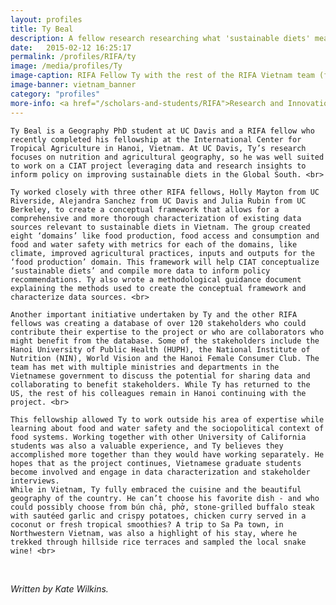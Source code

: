 ```yaml
---
layout: profiles
title: Ty Beal
description: A fellow research researching what 'sustainable diets' means for the Global South
date:   2015-02-12 16:25:17
permalink: /profiles/RIFA/ty
image: /media/profiles/Ty
image-caption: RIFA Fellow Ty with the rest of the RIFA Vietnam team (from left) Alejandra, Julia and Holly.
image-banner: vietnam_banner
category: "profiles"
more-info: <a href="/scholars-and-students/RIFA">Research and Innovation Fellowship for Agriculture (RIFA)</a><br><a href="http://iad.ucdavis.edu/">International Agricultural Development Graduate Group</a>
---
```


	Ty Beal is a Geography PhD student at UC Davis and a RIFA fellow who recently completed his fellowship at the International Center for Tropical Agriculture in Hanoi, Vietnam. At UC Davis, Ty’s research focuses on nutrition and agricultural geography, so he was well suited to work on a CIAT project leveraging data and research insights to inform policy on improving sustainable diets in the Global South. <br> 

	Ty worked closely with three other RIFA fellows, Holly Mayton from UC Riverside, Alejandra Sanchez from UC Davis and Julia Rubin from UC Berkeley, to create a conceptual framework that allows for a comprehensive and more thorough characterization of existing data sources relevant to sustainable diets in Vietnam. The group created eight ‘domains’ like food production, food access and consumption and food and water safety with metrics for each of the domains, like climate, improved agricultural practices, inputs and outputs for the ‘food production’ domain. This framework will help CIAT conceptualize ‘sustainable diets’ and compile more data to inform policy recommendations. Ty also wrote a methodological guidance document explaining the methods used to create the conceptual framework and characterize data sources. <br>

	Another important initiative undertaken by Ty and the other RIFA fellows was creating a database of over 120 stakeholders who could contribute their expertise to the project or who are collaborators who might benefit from the database. Some of the stakeholders include the Hanoi University of Public Health (HUPH), the National Institute of Nutrition (NIN), World Vision and the Hanoi Female Consumer Club. The team has met with multiple ministries and departments in the Vietnamese government to discuss the potential for sharing data and collaborating to benefit stakeholders. While Ty has returned to the US, the rest of his colleagues remain in Hanoi continuing with the project. <br>

	This fellowship allowed Ty to work outside his area of expertise while learning about food and water safety and the sociopolitical context of food systems. Working together with other University of California students was also a valuable experience, and Ty believes they accomplished more together than they would have working separately. He hopes that as the project continues, Vietnamese graduate students become involved and engage in data characterization and stakeholder interviews. 
	While in Vietnam, Ty fully embraced the cuisine and the beautiful geography of the country. He can’t choose his favorite dish - and who could possibly choose from bún chả, phở, stone-grilled buffalo steak with sautéed garlic and crispy potatoes, chicken curry served in a coconut or fresh tropical smoothies? A trip to Sa Pa town, in Northwestern Vietnam, was also a highlight of his stay, where he trekked through hillside rice terraces and sampled the local snake wine! <br>


<br>

<p><i>Written by Kate Wilkins.</i></p>
